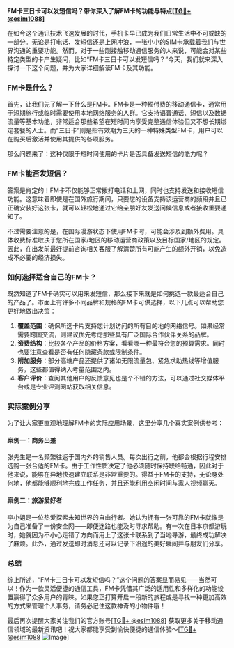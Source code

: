 **FM卡三日卡可以发短信吗？带你深入了解FM卡的功能与特点[[TG💪+ @esim1088](https://t.me/s/esim1088)]**

在如今这个通讯技术飞速发展的时代，手机卡早已成为我们日常生活中不可或缺的一部分。无论是打电话、发短信还是上网冲浪，一张小小的SIM卡承载着我们与世界沟通的重要功能。然而，对于一些刚接触移动通信服务的人来说，可能会对某些特定类型的卡产生疑问，比如“FM卡三日卡可以发短信吗？”今天，我们就来深入探讨一下这个问题，并为大家详细解读FM卡及其功能。

### FM卡是什么？

首先，让我们先了解一下什么是FM卡。FM卡是一种预付费的移动通信卡，通常用于短期旅行或临时需要使用本地网络服务的人群。它支持语音通话、短信以及数据流量等基本功能，非常适合那些希望在短时间内享受完整通信体验但又不想长期绑定套餐的人士。而“三日卡”则是指有效期为三天的一种特殊类型FM卡，用户可以在购买后激活并使用其提供的各项服务。

那么问题来了：这种仅限于短时间使用的卡片是否具备发送短信的能力呢？

### FM卡能否发短信？

答案是肯定的！FM卡不仅能够正常拨打电话和上网，同时也支持发送和接收短信功能。这意味着即使是在国外旅行期间，只要您的设备支持该运营商的频段并且已正确安装好这张卡，就可以轻松地通过它给亲朋好友发送问候信息或者接收重要通知了。

不过需要注意的是，在国际漫游状态下使用FM卡时，可能会涉及到额外费用。具体收费标准取决于您所在国家/地区的移动运营商政策以及目标国家/地区的规定。因此，在出发前最好提前咨询相关客服了解清楚所有可能产生的额外开销，以免造成不必要的经济损失。

### 如何选择适合自己的FM卡？

既然知道了FM卡确实可以用来发短信，那么接下来就是如何挑选一款最适合自己的产品了。市面上有许多不同品牌和规格的FM卡可供选择，以下几点可以帮助您更好地做出决策：

1. **覆盖范围**：确保所选卡片支持您计划访问的所有目的地的网络信号。如果经常需要跨国交流，则建议优先考虑那些具有广泛国际合作伙伴关系的品牌。
2. **资费结构**：比较各个产品的价格方案，看看哪一种最符合您的预算需求。同时也要注意查看是否有任何隐藏条款或限制条件。
3. **附加服务**：部分高端产品还提供了诸如无限流量包、紧急求助热线等增值服务，这些都值得纳入考量范围之内。
4. **客户评价**：查阅其他用户的反馈意见也是个不错的方法，可以通过社交媒体平台或是专业评测网站获取相关信息。

### 实际案例分享

为了让大家更直观地理解FM卡的实际应用场景，这里分享几个真实案例供参考：

#### 案例一：商务出差
张先生是一名频繁往返于国内外的销售人员。每次出行之前，他都会根据行程安排选购一张合适的FM卡。由于工作性质决定了他必须随时保持联络畅通，因此对于他来说，能够在异地快速建立联系是非常重要的。得益于FM卡的支持，无论身处何地，他都能够顺利地完成工作任务，并且还能利用空闲时间与家人视频聊天。

#### 案例二：旅游爱好者
李小姐是一位热爱探索未知世界的自由行者。她认为拥有一张可靠的FM卡就像是为自己准备了一份安全网——即便迷路也能及时寻求帮助。有一次在日本京都游玩时，她就因为不小心走错了方向而用上了这张卡联系到了当地导游，最终成功解决了麻烦。此外，通过发送即时消息还可以记录下沿途的美好瞬间并与朋友们分享。

### 总结

综上所述，“FM卡三日卡可以发短信吗？”这个问题的答案显而易见——当然可以！作为一款灵活便捷的通信工具，FM卡凭借其广泛的适用性和多样化的功能设置赢得了众多用户的青睐。如果您正打算开启一段新的旅程或是寻找一种更加高效的方式来管理个人事务，请务必记住这款神奇的小物件哦！

最后再次提醒大家关注我们的官方账号[[TG💪+ @esim1088](https://t.me/s/esim1088)] 获取更多关于移动通信领域的最新资讯吧！祝大家都能享受到愉快便捷的通信体验～[[TG💪+ @esim1088](https://t.me/s/esim1088) ![Image](https://i.postimg.cc/4NQfJmqS/Snipaste-2025-05-13-00-14-12.png)]